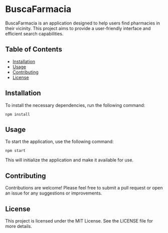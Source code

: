 # BuscaFarmacia

BuscaFarmacia is an application designed to help users find pharmacies in their vicinity. This project aims to provide a user-friendly interface and efficient search capabilities.

## Table of Contents

- [Installation](#installation)
- [Usage](#usage)
- [Contributing](#contributing)
- [License](#license)

## Installation

To install the necessary dependencies, run the following command:

```
npm install
```

## Usage

To start the application, use the following command:

```
npm start
```

This will initialize the application and make it available for use.

## Contributing

Contributions are welcome! Please feel free to submit a pull request or open an issue for any suggestions or improvements.

## License

This project is licensed under the MIT License. See the LICENSE file for more details.